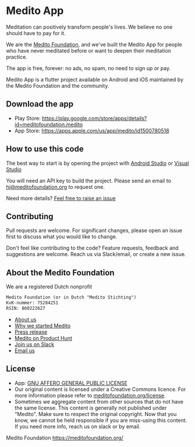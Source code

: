 # Medito App

Meditation can positively transform people's lives. We believe no one should have to pay for it. 

We are the [Medito Foundation](https://meditofoundation.org), and we've built the Medito App for people who have never meditated before or want to deepen their meditation practice. 

The app is free, forever: no ads, no spam, no need to sign up or pay. 

Medito App is a flutter project available on Android and iOS maintained by the Medito Foundation and the community.

## Download the app
- Play Store: https://play.google.com/store/apps/details?id=meditofoundation.medito
- App Store: https://apps.apple.com/us/app/medito/id1500780518

## How to use this code

The best way to start is by opening the project with [Android Studio](https://developer.android.com/studio) or [Visual Studio](https://visualstudio.microsoft.com/)

You will need an API key to build the project. Please send an email to hi@meditofoundation.org to request one.

Need more details? [Feel free to raise an issue](https://github.com/meditohq/medito-app/issues)

## Contributing
Pull requests are welcome. For significant changes, please open an issue first to discuss what you would like to change.

Don't feel like contributing to the code? 
Feature requests, feedback and suggestions are welcome. Reach us via Slack/email, or create a new issue.

## About the Medito Foundation

We are a registered Dutch nonprofit

```html
Medito Foundation (or in Dutch "Medito Stichting") 
KvK-nummer: 75284251
RSIN: 860222627 
```

- [About us](https://meditofoundation.org/about)
- [Why we started Medito](https://meditofoundation.org/blog/why-meditation-should-be-free)
- [Press release](https://meditofoundation.org/blog/medito-foundation-launches-app-to-free-meditation-from-clutches-of-big-business)
- [Medito on Product Hunt](https://www.producthunt.com/posts/medito)
- [Join us on Slack](https://join.slack.com/t/meditofoundation/shared_invite/zt-f0viisyt-VdJ7ygqNHt9sIeGzZiatlQ)
- [Email us](mailto:hi@meditofoundation.org)

## License
- App: [GNU AFFERO GENERAL PUBLIC LICENSE](https://gitlab.com/medito/medito-app/-/blob/master/LICENSE)
- Our original content is licensed under a Creative Commons licence. For more information please refer to [meditofoundation.org/license](https://meditofoundation.org/license).
- Sometimes we aggregate content from other sources that do not have the same license. This content is generally not published under "Medito". Make sure to respect the original copyright. 
Now that you know, we cannot be held responsible if you are miss-using this content. If you need more info, reach us on slack or by email.

Medito Foundation
https://meditofoundation.org/
